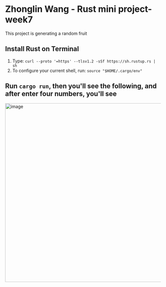 # Zhonglin Wang - Rust mini project-week7
This project is generating a random fruit

## Install Rust on Terminal
1. Type: `curl --proto '=https' --tlsv1.2 -sSf https://sh.rustup.rs | sh`
2. To configure your current shell, run: `source "$HOME/.cargo/env"`

## Run `cargo run`, then you'll see the following, and after enter four numbers, you'll see
<img width="577" alt="image" src="https://user-images.githubusercontent.com/112585430/223516234-a77604e4-eb54-47de-80a8-6ceeda88cc17.png">
